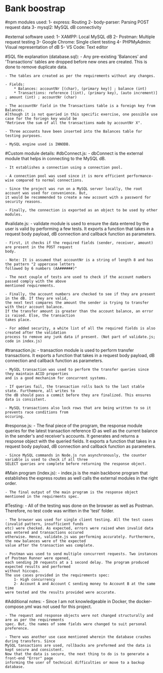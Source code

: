 # Bank boostrap

#npm modules used:
    1- express: Routing 
    2- body-parser: Parsing POST request data
    3- mysql2: MySQL dB connectivity

#external software used:
    1- XAMPP: Local MySQL dB
    2- Postman: Multiple request testing
    3- Google Chrome: Single client testing
    4- PHPMyAdmin: Visual representation of dB
    5- VS Code: Text editor

#SQL file explanation (database.sql):
    - Any pre-existing 'Balances' and 'Transactions' tables are dropped before new ones are created. This is done
    to remove duplicate data.

    - The tables are created as per the requirements without any changes.

    - Fields:
        * Balances: accountNr [(char), (primary key)] ; balance (int)
        * Transactions: reference [(int), (primary key), (auto increment)] ; amount (int) ; accountNr (char)

    - The accountNr field in the Transactions table is a foreign key from Balances.
    Although it is not queried in this specific exercise, one possible use case for the foriegn key would be
    "Retrieve the sum of all the transactions made by accountNr X".

    - Three accounts have been inserted into the Balances table for testing purposes.

    - MySQL engine used is INNODB.

#Custom module details:
#dbConnect.js:
    - dbConnect is the external module that helps in connecting to the MySQL dB.

    - It establishes a connection using a connection pool.

    - A connection pool was used since it is more efficient performance-wise compared to normal connections.

    - Since the project was run on a MySQL server locally, the root account was used for convenience. But, 
    it would be recommended to create a new account with a password for security reasons.

    - Finally, the connection is exported as an object to be used by other modules.

#validate.js:
    - validate module is used to ensure the data entered by the user is valid by performing a few tests. 
    It exports a function that takes in a request body payload, dB connection and callback function as
    parameters.

    - First, it checks if the required fields (sender, receiver, amount) are present in the POST request
    body.

    - Note: It is assumed that accountNr is a string of length 8 and has the pattern "2 uppercase letters
    followed by 6 numbers (AA######)"

    - The next couple of tests are used to check if the account numbers passed comply with the above 
    mentioned requirements. 

    - Finally, the account numbers are checked to see if they are present in the dB. If they are valid, 
    the next test compares the amount the sender is trying to transfer with their account balance.
    If the transfer amount is greater than the account balance, an error is raised. Else, the transaction
    takes place.

    - For added security, a white list of all the required fields is also created after the validation 
    process to remove any junk data if present. (Not part of validate.js; code in index.js)  

#transaction.js:
    - transaction module is used to perform transfer transactions. It exports a function that takes in 
    a request body payload, dB connection and callback function as parameters.

    - MySQL transaction was used to perform the transfer queries since they maintain ACID properties 
    and is a good mechanism for concurrent systems.

    - If queries fail, the transaction rolls back to the last stable state. Furthemore, all writes to 
    the dB should pass a commit before they are finalized. This ensures data is consistent.

    - MySQL transactions also lock rows that are being written to so it prevents race conditions from 
    occuring.  

#response.js:
    - The final piece of the program, the response module queries for the latest transaction reference ID as
    well as the current balance in the sender's and receiver's accounts. It generates and returns a response
    object with the queried fields. It exports a function that takes in a request body payload, dB connection 
    and callback function as parameters. 

    - Since MySQL commands in Node.js run asynchronously, the counter variable is used to check if all three 
    SELECT queries are complete before returning the response object.   

#Main program (index.js):
    - index.js is the main backbone program that establishes the express routes as well calls the 
    external modules in the right order.

    - The final output of the main program is the response object mentioned in the requirments spec.

#Testing:
    - All of the testing was done on the browser as well as Postman. Therefore, no test code was 
    written in the 'test' folder.

    - The browser was used for single client testing. All the test cases (invalid pattern, insufficient funds 
    etc) were checked. As expected, errors were raised when invalid data was entered and transactions occured 
    otherwise. Hence, validate.js was performing accurately. Furthermore, the new balances were of the expected
    value after the transaction was complete. 

    - Postman was used to send multiple concurrent requests. Two instances of Postman Runner were opened,
    each sending 20 requests at a 1 second delay. The program produced expected results and performed 
    without hiccups.
    The use cases provided in the requirements spec:
        1- High concurrency
        2- Account A and Account C sending money to Account B at the same time
    were tested and the results provided were accurate.

#Additional notes:
    - Since I am not knowledgeable in Docker, the docker-compose.yml was not used for this project.

    - The request and response objects were not changed structurally and are as per the requirements 
    spec. But, the names of some fields were changed to suit personal preference.

    - There was another use case mentioned wherein the database crashes during transfers. Since 
    MySQL tansactions are used, rollbacks are preformed and the data is kept secure and consistent.
    Now that the data is secure, the next thing to do is to generate a front-end "Error" page 
    informing the user of technical difficulties or move to a backup database. 


